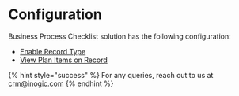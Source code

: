# Configuration

Business Process Checklist solution has the following configuration:&#x20;

* [Enable Record Type](https://docs.inogic.com/business-process-checklist/configuration/configuration-for-entity)
* [View Plan Items on Record](https://docs.inogic.com/business-process-checklist/configuration/view-plan-items-on-record)

{% hint style="success" %}
For any queries, reach out to us at [crm@inogic.com](mailto:crm@inogic.com)
{% endhint %}
